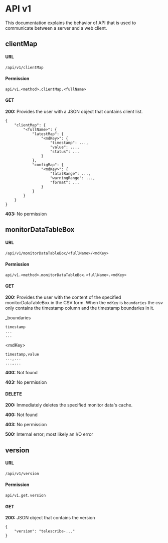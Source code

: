 # API v1

This documentation explains the behavior of API that is used to communicate between a server and a web client.

## clientMap

#### URL

`/api/v1/clientMap`

#### Permission

`api/v1.<method>.clientMap.<fullName>`

#### GET

**200:** Provides the user with a JSON object that contains client list.

```text
{
    "clientMap": {
        "<fullName>": {
            "latestMap": {
                "<mdKey>": {
                    "timestamp": ...,
                    "value": ...,
                    "status": ...
                }
            },
            "configMap": {
                "<mdKey>": {
                    "fatalRange": ...,
                    "warningRange": ...,
                    "format": ...
                }
            }
        }
    }
}
```

**403:** No permission

## monitorDataTableBox

#### URL

`/api/v1/monitorDataTableBox/<fullName>/<mdKey>`

#### Permission

`api/v1.<method>.monitorDataTableBox.<fullName>.<mdKey>`

#### GET

**200:** Provides the user with the content of the specified monitorDataTableBox in the CSV form. When the `mdKey` is `boundaries` the csv only contains the timestamp column and the timestamp boundaries in it.

_boundaries
```text
timestamp
...
...
```

&lt;mdKey&gt;
```
timestamp,value
...,...
...,...
```

**400:** Not found

**403:** No permission

#### DELETE

**200:** Immediately deletes the specified monitor data's cache.

**400:** Not found

**403:** No permission

**500:** Internal error; most likely an I/O error


## version

#### URL

`/api/v1/version`

#### Permission

`api/v1.get.version`

#### GET

**200:** JSON object that contains the version
```text
{
    "version": "telescribe-..."
}
```